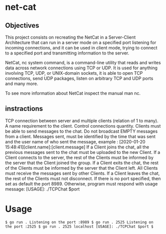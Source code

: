 # net-cat
## Objectives
This project consists on recreating the NetCat in a Server-Client Architecture 
that can run in a server mode on a specified port listening for incoming connections, 
and it can be used in client mode, trying to connect to a specified port and transmitting information to the server.

NetCat, nc system command, is a command-line utility that reads and writes data across network connections using TCP or UDP. 
It is used for anything involving TCP, UDP, or UNIX-domain sockets, it is able to open TCP connections, send UDP packages, 
listen on arbitrary TCP and UDP ports and many more.

To see more information about NetCat inspect the manual man nc.

## instractions
TCP connection between server and multiple clients (relation of 1 to many).
A name requirement to the client.
Control connections quantity.
Clients must be able to send messages to the chat.
Do not broadcast EMPTY messages from a client.
Messages sent, must be identified by the time that was sent and the user name of who sent the message, 
example : [2020-01-20 15:48:41][client.name]:[client.message]
If a Client joins the chat, all the previous messages sent to the chat must be uploaded to the new Client.
If a Client connects to the server, the rest of the Clients must be informed by the server that the Client joined the group.
If a Client exits the chat, the rest of the Clients must be informed by the server that the Client left.
All Clients must receive the messages sent by other Clients.
If a Client leaves the chat, the rest of the Clients must not disconnect.
If there is no port specified, then set as default the port 8989. Otherwise, 
program must respond with usage message: [USAGE]: ./TCPChat $port

# Usage

`
$ go run .
Listening on the port :8989
$ go run . 2525
Listening on the port :2525
$ go run . 2525 localhost
[USAGE]: ./TCPChat $port
$
`